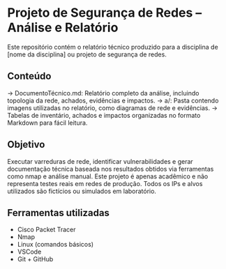# Projeto de Segurança de Redes – Análise e Relatório

Este repositório contém o relatório técnico produzido para a disciplina de [nome da disciplina] ou projeto de segurança de redes.

## Conteúdo

 -> DocumentoTécnico.md: Relatório completo da análise, incluindo topologia da rede, achados, evidências e impactos.
 -> a/: Pasta contendo imagens utilizadas no relatório, como diagramas de rede e evidências.
 -> Tabelas de inventário, achados e impactos organizadas no formato Markdown para fácil leitura.

## Objetivo

Executar varreduras de rede, identificar vulnerabilidades e gerar documentação técnica baseada nos resultados obtidos via ferramentas como nmap e análise manual. Este projeto é apenas acadêmico e não representa testes reais em redes de produção. Todos os IPs e alvos utilizados são fictícios ou simulados em laboratório.

## Ferramentas utilizadas

- Cisco Packet Tracer
- Nmap
- Linux (comandos básicos)
- VSCode
- Git + GitHub

